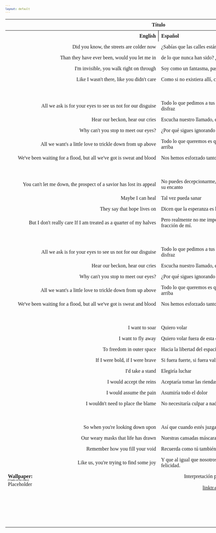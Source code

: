 ```yaml
---
layout: default
---
```

<!-- VARIABLES -->
<script>
    //
    //CANCION
    var cancion = "Tristam - Black Beauty";
    //
    //WALLPAPER
    var titulo = "Oficial";
    var texto = "Aquí";
    var wfuente = "https://www.youtube.com/watch?v=yuAfcO5NHo8";
    //
    //PISTAS
    var vocals = "";
    var instrumental = "";
    //
    //VIDEO LOSSELESS
    var videoText = "Catbox"; 
    var videoLink = "";
    //
    //ARTISTA 1
    var artist = "Tristam";
    var tidal = "https://tidal.com/browse/artist/4919619";
    var spotify = "https://open.spotify.com/artist/28Ky95tmlHktB96DBUoB0g";
    var instagram = "https://www.instagram.com/itsmetristam/";
    var twitter = "https://twitter.com/TristamOfficial";
    var soundcloud = "https://soundcloud.com/tristam";
    var website = "https://www.tristam.me/";
    var facebook = "https://www.facebook.com/Theofficialtristam/";
    var youtube = "https://www.youtube.com/c/tristam";
    var reddit  = "https://www.reddit.com/r/Tristam/";
    var discord = "";
    //
    //ARTISTA 2
    var artist2 = "";
    var tidal2 = "";
    var spotify2 = "";
    var instagram2 = "";
    var twitter2 = "";
    var soundcloud2 = "";
    var website2 = "";
    var facebook2 = "";
    var youtube2 = "";
    var discord2 = "";
    //
    //ARTISTA 3
    var artist3 = "";
    var tidal3 = "";
    var spotify3 = "";
    var instagram3 = "";
    var twitter3 = "";
    var soundcloud3 = "";
    var website3 = "";
    var facebook3 = "";
    var youtube3 = "";
    var discord3 = "";
   //
</script>
<!-- ESTILOS -->

<head>
    <style>
        body {
            font-family: "Times New Roman", Times, serif;
            font-size: 62.5%;
            width: 100%;
        }
        table {
            border-collapse: collapse;
            font-size: 1rem;
            width: 120ch;
        }
        th,
        td {
            padding: 8px;
        }
        tr td:first-child {
            text-align: right;
        }
        tr td:nth-child(2) {
            text-align: left;
        }
        .titulo {
            text-align: center;
        }
        .ingles {
            text-align: right;
            width: 50%;
        }
        .espanol {
            text-align: left;
            width: 50%;
        }
        .borde-derecho {
            border-right: 1px solid black;
        }
        .mitad-tamano {
            font-size: 50%;
            display: block;
            margin-top: -2px;
            margin-bottom: 0px;
        }
        .top-align {
            vertical-align: top;
        }
        .align-left {
            text-align: left;
        }
        .mid-align {
            vertical-align: middle;
        }
        .tab {
            display: inline-block;
            margin-left: 1.5rem;
        }
    </style>
</head>
<!-- CUERPO CON LA TABLA -->

<body>
    <table>
        <tr>
            <th colspan="4" class="titulo">Título</th>
        </tr>
        <tr>
            <th colspan="2" class="ingles borde-derecho">English</th>
            <th colspan="2" class="espanol">Español</th>
        </tr>
        <!-- INICIAR AQUI LA LETRA <td colspan="2"> -->
        <tr><td colspan="2">Did you know, the streets are colder now</td><td colspan="2">¿Sabías que las calles están más frías ahora</td></tr><tr><td colspan="2">Than they have ever been, would you let me in</td><td colspan="2">de lo que nunca han sido? ¿Me dejarías entrar?</td></tr><tr><td colspan="2">I'm invisible, you walk right on through</td><td colspan="2">Soy como un fantasma, pasas a través de mí</td></tr><tr><td colspan="2">Like I wasn't there, like you didn't care</td><td colspan="2">Como si no existiera allí, como si no te importara</td></tr><tr><td colspan="2">ㅤ</td><td colspan="2">ㅤ</td></tr><tr><td colspan="2">All we ask is for your eyes to see us not for our disguise</td><td colspan="2">Todo lo que pedimos a tus ojos es que nos vean, más allá de nuestro disfraz</td></tr><tr><td colspan="2">Hear our beckon, hear our cries</td><td colspan="2">Escucha nuestro llamado, escucha nuestro llanto</td></tr><tr><td colspan="2">Why can't you stop to meet our eyes?</td><td colspan="2">¿Por qué sigues ignorando nuestras miradas?</td></tr><tr><td colspan="2">All we want's a little love to trickle down from up above</td><td colspan="2">Todo lo que queremos es que nos fluya un poco de amor desde allá arriba</td></tr><tr><td colspan="2">We've been waiting for a flood, but all we've got is sweat and blood</td><td colspan="2">Nos hemos esforzado tanto y a cambio solo obtenemos lágrimas y sudor</td></tr><tr><td colspan="2">ㅤ</td><td colspan="2">ㅤ</td></tr><tr><td colspan="2">You can't let me down, the prospect of a savior has lost its appeal</td><td colspan="2">No puedes decepcionarme, la esperanza de tener un salvador ha perdido su encanto</td></tr><tr><td colspan="2">Maybe I can heal</td><td colspan="2">Tal vez pueda sanar</td></tr><tr><td colspan="2">They say that hope lives on</td><td colspan="2">Dicen que la esperanza es lo último que muere</td></tr><tr><td colspan="2">But I don't really care If I am treated as a quarter of my halves</td><td colspan="2">Pero realmente no me importa si me tratan como una insignificante fracción de mí.</td></tr><tr><td colspan="2">ㅤ</td><td colspan="2">ㅤ</td></tr><tr><td colspan="2">All we ask is for your eyes to see us not for our disguise</td><td colspan="2">Todo lo que pedimos a tus ojos es que nos vean, más allá de nuestro disfraz</td></tr><tr><td colspan="2">Hear our beckon, hear our cries</td><td colspan="2">Escucha nuestro llamado, escucha nuestro llanto</td></tr><tr><td colspan="2">Why can't you stop to meet our eyes?</td><td colspan="2">¿Por qué sigues ignorando nuestras miradas?</td></tr><tr><td colspan="2">All we want's a little love to trickle down from up above</td><td colspan="2">Todo lo que queremos es que nos fluya un poco de amor desde allá arriba</td></tr><tr><td colspan="2">We've been waiting for a flood, but all we've got is sweat and blood</td><td colspan="2">Nos hemos esforzado tanto y a cambio solo obtenemos lágrimas y sudor</td></tr><tr><td colspan="2">ㅤ</td><td colspan="2">ㅤ</td></tr><tr><td colspan="2">I want to soar</td><td colspan="2">Quiero volar</td></tr><tr><td colspan="2">I want to fly away</td><td colspan="2">Quiero volar fuera de esta caja</td></tr><tr><td colspan="2">To freedom in outer space</td><td colspan="2">Hacia la libertad del espacio exterior</td></tr><tr><td colspan="2">If I were bold, if I were brave</td><td colspan="2">Si fuera fuerte, si fuera valiente</td></tr><tr><td colspan="2">I'd take a stand</td><td colspan="2">Elegiría luchar</td></tr><tr><td colspan="2">I would accept the reins</td><td colspan="2">Aceptaría tomar las riendas</td></tr><tr><td colspan="2">I would assume the pain</td><td colspan="2">Asumiría todo el dolor</td></tr><tr><td colspan="2">I wouldn't need to place the blame</td><td colspan="2">No necesitaría culpar a nadie</td></tr><tr><td colspan="2">ㅤ</td><td colspan="2">ㅤ</td></tr><tr><td colspan="2">So when you're looking down upon</td><td colspan="2">Así que cuando estés juzgando desde arriba</td></tr><tr><td colspan="2">Our weary masks that life has drawn</td><td colspan="2">Nuestras cansadas máscaras que la vida ha dibujado</td></tr><tr><td colspan="2">Remember how you fill your void</td><td colspan="2">Recuerda como tú también llenas tu vacío</td></tr><tr><td colspan="2">Like us, you're trying to find some joy</td><td colspan="2">Y que al igual que nosotros, estás tratando de encontrar un poco de felicidad.</td></tr>
        <!-- FINAL DE LA LETRA <td colspan="2"> -->
        <tr>
            <td class="top-align align-left" style="text-align: left;"><span id="spanWallpaper"><b>Wallpaper:</b><span class="mitad-tamano">(Usado
                        en mi
                        video)</span><span id="FuenteW1">Placeholder</span></span>
            </td>
            <td class="top-align" style="text-align: left;"><span id="UrlsArtista1"></span></td>
            <td class="top-align" style="text-align: right;">Interpretación por: <b>Argel H</b><br>Redes:<br><a
                    href="https://linktr.ee/iamargelh" target="_blank">linktr.ee/iamargelh</a></td>
            <td class="top-align align-left" width="140ch"><img src="https://i.imgur.com/RQLfOkU.gif" width="80ch"><br><img src="https://i.imgur.com/3cQKfAQ.png" width="80ch" style="box-shadow: inset 0 0 0 1000px rgb(0, 0, 0);"></td>
        </tr>
    </table>
    <!-- INFIERNO DE LOS SCIRPT -->
    <script>
        var tituloc = document.querySelector(".titulo");
        tituloc.textContent = cancion;
        tituloc.style.textAlign = "center";
        document.title = "(ArgelH-Subs) " + cancion;
        var fuenteW1 = document.getElementById("FuenteW1");
        fuenteW1.innerHTML = titulo + ": ";
        var enlace = document.createElement("a");
        var link = document.querySelector("link[rel~='icon']");
        link = document.createElement("link");
        link.rel = "icon";
        document.head.appendChild(link);
        link.href = "https://i.imgur.com/yDkaBI1.png";
        if (wfuente) {
            enlace.href = wfuente;
            enlace.target = "_blank";
        }
        enlace.textContent = texto;
        enlace.style.fontStyle = "italic";
        fuenteW1.appendChild(enlace);
        if (vocals || instrumental) {
            var spanWallpaper = document.getElementById("spanWallpaper");
            spanWallpaper.appendChild(document.createElement("br"));
            var audiosSpan = document.createElement("span");
            audiosSpan.innerHTML = "<strong>Audios:</strong>";
            spanWallpaper.parentNode.insertBefore(audiosSpan, spanWallpaper.nextSibling);
            var extractedText = document.createElement("span");
            extractedText.textContent = "(Extraídos de la canción)";
            extractedText.style.fontSize = "50%";
            extractedText.style.display = "block";
            extractedText.style.marginTop = "-2px";
            extractedText.style.marginBottom = "0px";
            audiosSpan.appendChild(extractedText);
            if (vocals) {
                var vocalsLink = document.createElement("a");
                vocalsLink.href = vocals;
                vocalsLink.target = "_blank";
                vocalsLink.textContent = "Acapella";
                audiosSpan.appendChild(vocalsLink);
                audiosSpan.appendChild(document.createElement("br"));
            }
            if (instrumental) {
                var instrumentalLink = document.createElement("a");
                instrumentalLink.href = instrumental;
                instrumentalLink.target = "_blank";
                instrumentalLink.textContent = "Instrumental";
                audiosSpan.appendChild(instrumentalLink);
            }
        }
    </script>
    <script>
        var celdaUrlsArtista1 = document.getElementById("UrlsArtista1");
        var artistName = document.createElement("strong");
        artistName.textContent = artist + ":";
        celdaUrlsArtista1.appendChild(artistName);
        celdaUrlsArtista1.appendChild(document.createElement("br")); // AÑADE UN SALTO DE LINEA DESPUES DEL ARTISTA
        if (tidal) {
            var enlaceTidal = document.createElement("a");
            enlaceTidal.href = tidal;
            enlaceTidal.target = "_blank";
            enlaceTidal.textContent = "Tidal";
            celdaUrlsArtista1.appendChild(enlaceTidal);
            celdaUrlsArtista1.appendChild(document.createElement("br"));
        }
        if (spotify) {
            var UrlsArtista1potify = document.createElement("a");
            UrlsArtista1potify.href = spotify;
            UrlsArtista1potify.target = "_blank";
            UrlsArtista1potify.textContent = "Spotify";
            celdaUrlsArtista1.appendChild(UrlsArtista1potify);
            celdaUrlsArtista1.appendChild(document.createElement("br"));
        }
        if (soundcloud) {
            var UrlsArtista1oundCloud = document.createElement("a");
            UrlsArtista1oundCloud.href = soundcloud;
            UrlsArtista1oundCloud.target = "_blank";
            UrlsArtista1oundCloud.textContent = "SoundCloud";
            celdaUrlsArtista1.appendChild(UrlsArtista1oundCloud);
            celdaUrlsArtista1.appendChild(document.createElement("br"));
        }
        if (youtube) {
            var enlaceYouTube = document.createElement("a");
            enlaceYouTube.href = youtube;
            enlaceYouTube.target = "_blank";
            enlaceYouTube.textContent = "YouTube";
            celdaUrlsArtista1.appendChild(enlaceYouTube);
            celdaUrlsArtista1.appendChild(document.createElement("br"));
        }
        if (website) {
            var enlaceWebsite = document.createElement("a");
            enlaceWebsite.href = website;
            enlaceWebsite.target = "_blank";
            enlaceWebsite.textContent = "Website";
            celdaUrlsArtista1.appendChild(enlaceWebsite);
            celdaUrlsArtista1.appendChild(document.createElement("br"));
        }
        if (discord) {
            var enlacereddit = document.createElement("a");
            enlacereddit.href = reddit;
            enlacereddit.target = "_blank";
            enlacereddit.textContent = "Reddit";
            celdaUrlsArtista1.appendChild(enlacereddit);
            celdaUrlsArtista1.appendChild(document.createElement("br"));
        }
        if (discord) {
            var enlacediscord = document.createElement("a");
            enlacediscord.href = discord;
            enlacediscord.target = "_blank";
            enlacediscord.textContent = "Discord";
            celdaUrlsArtista1.appendChild(enlacediscord);
            celdaUrlsArtista1.appendChild(document.createElement("br"));
        }
        if (instagram) {
            var enlaceInstagram = document.createElement("a");
            enlaceInstagram.href = instagram;
            enlaceInstagram.target = "_blank";
            enlaceInstagram.textContent = "Instagram";
            celdaUrlsArtista1.appendChild(enlaceInstagram);
            celdaUrlsArtista1.appendChild(document.createElement("br"));
        }
        if (facebook) {
            var enlaceFacebook = document.createElement("a");
            enlaceFacebook.href = facebook;
            enlaceFacebook.target = "_blank";
            enlaceFacebook.textContent = "Facebook";
            celdaUrlsArtista1.appendChild(enlaceFacebook);
            celdaUrlsArtista1.appendChild(document.createElement("br"));
        }
        if (twitter) {
            var enlacetwitter = document.createElement("a");
            enlacetwitter.href = twitter;
            enlacetwitter.target = "_blank";
            enlacetwitter.textContent = "Twitter";
            celdaUrlsArtista1.appendChild(enlacetwitter);
        }
    </script>
    <script>
        if (artist2) {
            var celdaUrlsArtista1 = document.getElementById("UrlsArtista1");
            celdaUrlsArtista1.appendChild(document.createElement("br"));
            celdaUrlsArtista1.appendChild(document.createElement("br"));
            var celdaUrlsArtista2 = document.createElement("span");
            celdaUrlsArtista2.id = "UrlsArtista2";
            celdaUrlsArtista1.parentNode.insertBefore(celdaUrlsArtista2, celdaUrlsArtista1.nextSibling);
            var artistName2 = document.createElement("strong");
            artistName2.textContent = artist2 + ":";
            celdaUrlsArtista2.appendChild(artistName2);
            celdaUrlsArtista2.appendChild(document.createElement("br"));
            if (tidal2) {
                var enlaceTidal = document.createElement("a");
                enlaceTidal.href = tidal2;
                enlaceTidal.target = "_blank";
                enlaceTidal.textContent = "Tidal";
                celdaUrlsArtista2.appendChild(enlaceTidal);
                celdaUrlsArtista2.appendChild(document.createElement("br"));
            }
            if (spotify2) {
                var UrlsArtista1potify = document.createElement("a");
                UrlsArtista1potify.href = spotify2;
                UrlsArtista1potify.target = "_blank";
                UrlsArtista1potify.textContent = "Spotify";
                celdaUrlsArtista2.appendChild(UrlsArtista1potify);
                celdaUrlsArtista2.appendChild(document.createElement("br"));
            }
            if (soundcloud2) {
                var UrlsArtista1oundCloud = document.createElement("a");
                UrlsArtista1oundCloud.href = soundcloud2;
                UrlsArtista1oundCloud.target = "_blank";
                UrlsArtista1oundCloud.textContent = "SoundCloud";
                celdaUrlsArtista2.appendChild(UrlsArtista1oundCloud);
                celdaUrlsArtista2.appendChild(document.createElement("br"));
            }
            if (youtube2) {
                var enlaceYouTube = document.createElement("a");
                enlaceYouTube.href = youtube2;
                enlaceYouTube.target = "_blank";
                enlaceYouTube.textContent = "YouTube";
                celdaUrlsArtista2.appendChild(enlaceYouTube);
                celdaUrlsArtista2.appendChild(document.createElement("br"));
            }
            if (website2) {
                var enlaceWebsite = document.createElement("a");
                enlaceWebsite.href = website;
                enlaceWebsite.target = "_blank";
                enlaceWebsite.textContent = "Website";
                celdaUrlsArtista2.appendChild(enlaceWebsite);
                celdaUrlsArtista2.appendChild(document.createElement("br"));
            }
            if (discord2) {
                var enlacediscord = document.createElement("a");
                enlacediscord.href = discord2;
                enlacediscord.target = "_blank";
                enlacediscord.textContent = "Discord";
                celdaUrlsArtista2.appendChild(enlacediscord);
                celdaUrlsArtista2.appendChild(document.createElement("br"));
            }
            if (instagram) {
                var enlaceInstagram = document.createElement("a");
                enlaceInstagram.href = instagram;
                enlaceInstagram.target = "_blank";
                enlaceInstagram.textContent = "Instagram";
                celdaUrlsArtista2.appendChild(enlaceInstagram);
                celdaUrlsArtista2.appendChild(document.createElement("br"));
            }
            if (facebook2) {
                var enlaceFacebook = document.createElement("a");
                enlaceFacebook.href = facebook2;
                enlaceFacebook.target = "_blank";
                enlaceFacebook.textContent = "Facebook";
                celdaUrlsArtista2.appendChild(enlaceFacebook);
                celdaUrlsArtista2.appendChild(document.createElement("br"));
            }
            if (twitter2) {
                var enlacetwitter = document.createElement("a");
                enlacetwitter.href = twitter2;
                enlacetwitter.target = "_blank";
                enlacetwitter.textContent = "Twitter";
                celdaUrlsArtista2.appendChild(enlacetwitter);
            }
        }
    </script>
    <script>
        if (artist3) {
            var celdaUrlsArtista2 = document.getElementById("UrlsArtista2");
            celdaUrlsArtista2.appendChild(document.createElement("br"));
            celdaUrlsArtista2.appendChild(document.createElement("br"));
            var celdaUrlsArtista3 = document.createElement("span");
            celdaUrlsArtista3.id = "UrlsArtista3";
            celdaUrlsArtista2.parentNode.insertBefore(celdaUrlsArtista3, celdaUrlsArtista2.nextSibling);
            var artistName3 = document.createElement("strong");
            artistName3.textContent = artist3 + ":";
            celdaUrlsArtista3.appendChild(artistName3);
            celdaUrlsArtista3.appendChild(document.createElement("br"));
            if (tidal3) {
                var enlaceTidal = document.createElement("a");
                enlaceTidal.href = tidal3;
                enlaceTidal.target = "_blank";
                enlaceTidal.textContent = "Tidal";
                celdaUrlsArtista3.appendChild(enlaceTidal);
                celdaUrlsArtista3.appendChild(document.createElement("br"));
            }
            if (spotify3) {
                var UrlsArtista1potify = document.createElement("a");
                UrlsArtista1potify.href = spotify3;
                UrlsArtista1potify.target = "_blank";
                UrlsArtista1potify.textContent = "Spotify";
                celdaUrlsArtista3.appendChild(UrlsArtista1potify);
                celdaUrlsArtista3.appendChild(document.createElement("br"));
            }
            if (soundcloud3) {
                var UrlsArtista1oundCloud = document.createElement("a");
                UrlsArtista1oundCloud.href = soundcloud;
                UrlsArtista1oundCloud.target = "_blank";
                UrlsArtista1oundCloud.textContent = "SoundCloud";
                celdaUrlsArtista3.appendChild(UrlsArtista1oundCloud);
                celdaUrlsArtista3.appendChild(document.createElement("br"));
            }
            if (youtube) {
                var enlaceYouTube = document.createElement("a");
                enlaceYouTube.href = youtube;
                enlaceYouTube.target = "_blank";
                enlaceYouTube.textContent = "YouTube";
                celdaUrlsArtista3.appendChild(enlaceYouTube);
                celdaUrlsArtista3.appendChild(document.createElement("br"));
            }
            if (website3) {
                var enlaceWebsite = document.createElement("a");
                enlaceWebsite.href = website3;
                enlaceWebsite.target = "_blank";
                enlaceWebsite.textContent = "Website";
                celdaUrlsArtista3.appendChild(enlaceWebsite);
                celdaUrlsArtista3.appendChild(document.createElement("br"));
            }
            if (discord3) {
                var enlacediscord = document.createElement("a");
                enlacediscord.href = discord3;
                enlacediscord.target = "_blank";
                enlacediscord.textContent = "Discord";
                celdaUrlsArtista3.appendChild(enlacediscord);
                celdaUrlsArtista3.appendChild(document.createElement("br"));
            }
            if (instagram3) {
                var enlaceInstagram = document.createElement("a");
                enlaceInstagram.href = instagram3;
                enlaceInstagram.target = "_blank";
                enlaceInstagram.textContent = "Instagram";
                celdaUrlsArtista3.appendChild(enlaceInstagram);
                celdaUrlsArtista3.appendChild(document.createElement("br"));
            }
            if (facebook3) {
                var enlaceFacebook = document.createElement("a");
                enlaceFacebook.href = facebook3;
                enlaceFacebook.target = "_blank";
                enlaceFacebook.textContent = "Facebook";
                celdaUrlsArtista3.appendChild(enlaceFacebook);
                celdaUrlsArtista3.appendChild(document.createElement("br"));
            }
            if (twitter3) {
                var enlacetwitter = document.createElement("a");
                enlacetwitter.href = twitter3;
                enlacetwitter.target = "_blank";
                enlacetwitter.textContent = "Twitter";
                celdaUrlsArtista3.appendChild(enlacetwitter);
            }
        }
    </script>
    <script>
        if (videoLink) {
            var audiosSpan = document.querySelector("#spanWallpaper + span");
            if (!audiosSpan) {
                audiosSpan = document.querySelector("#spanWallpaper");
            }
            var br = document.createElement("br");
            audiosSpan.parentNode.insertBefore(br, audiosSpan.nextSibling);
            var videoSpan = document.createElement("span");
            videoSpan.innerHTML = "<strong>Video Con Mejor Calidad:</strong>";
            br.parentNode.insertBefore(videoSpan, br.nextSibling);
            videoSpan.appendChild(document.createElement("br"));
            var videoLinkElement = document.createElement("a");
            videoLinkElement.href = videoLink;
            videoLinkElement.target = "_blank";
            videoLinkElement.textContent = videoText;
            videoSpan.appendChild(videoLinkElement);
        }
    </script>
</body>
